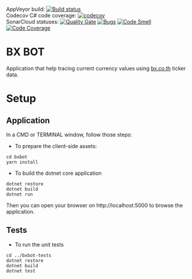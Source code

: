 AppVeyor build: [![Build status](https://ci.appveyor.com/api/projects/status/ciposawo503g60ej/branch/master?svg=true)](https://ci.appveyor.com/project/jscoobyced/bxbot/branch/master)  
Codecov C# code coverage: [![codecov](https://codecov.io/gh/jscoobyced/bxbot/branch/master/graph/badge.svg)](https://codecov.io/gh/jscoobyced/bxbot)  
SonarCloud statuses: [![Quality Gate](https://sonarcloud.io/api/project_badges/measure?project=bxbot&metric=alert_status&v=10)](https://sonarcloud.io/dashboard?id=bxbot)
[![Bugs](https://sonarcloud.io/api/project_badges/measure?project=bxbot&metric=bugs&v=10)](https://sonarcloud.io/dashboard?id=bxbot)
[![Code Smell](https://sonarcloud.io/api/project_badges/measure?project=bxbot&metric=code_smells&v=10)](https://sonarcloud.io/dashboard?id=bxbot)
[![Code Coverage](https://sonarcloud.io/api/project_badges/measure?project=bxbot&metric=coverage&v=10)](https://sonarcloud.io/dashboard?id=bxbot)

# BX BOT
Application that help tracing current currency values using [bx.co.th](http://bx.co.th) ticker data.

# Setup

## Application

In a CMD or TERMINAL window, follow those steps:
- To prepare the client-side assets:
```
cd bxbot
yarn install
```

- To build the dotnet core application
```
dotnet restore
dotnet build
dotnet run
```

Then you can open your browser on http://localhost:5000 to browse the application.

## Tests

- To run the unit tests
```
cd ../bxbot-tests
dotnet restore
dotnet build
dotnet test
```
